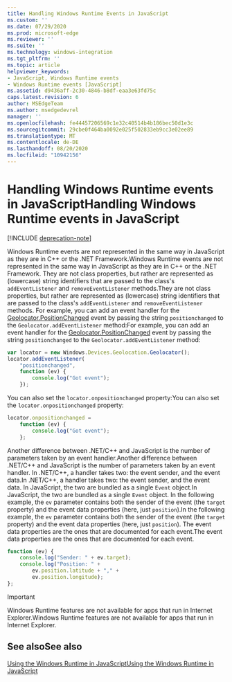 ```yaml
---
title: Handling Windows Runtime Events in JavaScript
ms.custom: ''
ms.date: 07/29/2020
ms.prod: microsoft-edge
ms.reviewer: ''
ms.suite: ''
ms.technology: windows-integration
ms.tgt_pltfrm: ''
ms.topic: article
helpviewer_keywords:
- JavaScript, Windows Runtime events
- Windows Runtime events [JavaScript]
ms.assetid: d9436aff-2c30-4846-b8df-eaa3e63fd75c
caps.latest.revision: 6
author: MSEdgeTeam
ms.author: msedgedevrel
manager: ''
ms.openlocfilehash: fe44457206569c1e32c40514b4b186bec50d1e3c
ms.sourcegitcommit: 29cbe0f464ba0092e025f502833eb9cc3e02ee89
ms.translationtype: MT
ms.contentlocale: de-DE
ms.lasthandoff: 08/20/2020
ms.locfileid: "10942156"
---
```

# <span data-ttu-id="c54c3-102">Handling Windows Runtime events in JavaScript</span><span class="sxs-lookup"><span data-stu-id="c54c3-102">Handling Windows Runtime events in JavaScript</span></span>  

[!INCLUDE [deprecation-note](../includes/legacy-edge-note.md)]  

<span data-ttu-id="c54c3-103">Windows Runtime events are not represented in the same way in JavaScript as they are in C++ or the .NET Framework.</span><span class="sxs-lookup"><span data-stu-id="c54c3-103">Windows Runtime events are not represented in the same way in JavaScript as they are in C++ or the .NET Framework.</span></span>  <span data-ttu-id="c54c3-104">They are not class properties, but rather are represented as \(lowercase\) string identifiers that are passed to the class's `addEventListener` and `removeEventListener` methods.</span><span class="sxs-lookup"><span data-stu-id="c54c3-104">They are not class properties, but rather are represented as \(lowercase\) string identifiers that are passed to the class's `addEventListener` and `removeEventListener` methods.</span></span>  <span data-ttu-id="c54c3-105">For example, you can add an event handler for the [Geolocator.PositionChanged][UwpWindowsGeolocationGeolocatorDevicesPositionChanged] event by passing the string `positionchanged` to the `Geolocator.addEventListener` method:</span><span class="sxs-lookup"><span data-stu-id="c54c3-105">For example, you can add an event handler for the [Geolocator.PositionChanged][UwpWindowsGeolocationGeolocatorDevicesPositionChanged] event by passing the string `positionchanged` to the `Geolocator.addEventListener` method:</span></span>  

```javascript  
var locator = new Windows.Devices.Geolocation.Geolocator();
locator.addEventListener(
    "positionchanged",
    function (ev) {
        console.log("Got event");
    });
```  

<span data-ttu-id="c54c3-106">You can also set the `locator.onpositionchanged` property:</span><span class="sxs-lookup"><span data-stu-id="c54c3-106">You can also set the `locator.onpositionchanged` property:</span></span>  

```javascript
locator.onpositionchanged =
    function (ev) {
        console.log("Got event");
    };
```  

<span data-ttu-id="c54c3-107">Another difference between .NET/C++ and JavaScript is the number of parameters taken by an event handler.</span><span class="sxs-lookup"><span data-stu-id="c54c3-107">Another difference between .NET/C++ and JavaScript is the number of parameters taken by an event handler.</span></span>  <span data-ttu-id="c54c3-108">In .NET/C++, a handler takes two:  the event sender, and the event data.</span><span class="sxs-lookup"><span data-stu-id="c54c3-108">In .NET/C++, a handler takes two:  the event sender, and the event data.</span></span>  <span data-ttu-id="c54c3-109">In JavaScript, the two are bundled as a single `Event` object.</span><span class="sxs-lookup"><span data-stu-id="c54c3-109">In JavaScript, the two are bundled as a single `Event` object.</span></span>  <span data-ttu-id="c54c3-110">In the following example, the `ev` parameter contains both the sender of the event \(the `target` property\) and the event data properties \(here, just `position`\).</span><span class="sxs-lookup"><span data-stu-id="c54c3-110">In the following example, the `ev` parameter contains both the sender of the event \(the `target` property\) and the event data properties \(here, just `position`\).</span></span>  <span data-ttu-id="c54c3-111">The event data properties are the ones that are documented for each event.</span><span class="sxs-lookup"><span data-stu-id="c54c3-111">The event data properties are the ones that are documented for each event.</span></span>  

```javascript
function (ev) {
    console.log("Sender: " + ev.target);
    console.log("Position: " +
        ev.position.latitude + "," +
        ev.position.longitude);
};
```  

> [!IMPORTANT]
> <span data-ttu-id="c54c3-112">Windows Runtime features are not available for apps that run in Internet Explorer.</span><span class="sxs-lookup"><span data-stu-id="c54c3-112">Windows Runtime features are not available for apps that run in Internet Explorer.</span></span>  

## <span data-ttu-id="c54c3-113">See also</span><span class="sxs-lookup"><span data-stu-id="c54c3-113">See also</span></span>  

[<span data-ttu-id="c54c3-114">Using the Windows Runtime in JavaScript</span><span class="sxs-lookup"><span data-stu-id="c54c3-114">Using the Windows Runtime in JavaScript</span></span>][WindowsRuntimeJavascript]  

 <!-- links -->  

[WindowsRuntimeJavascript]: ./using-the-windows-runtime-in-javascript.md "Using the Windows Runtime in JavaScript | Microsoft Docs"  

[UwpWindowsGeolocationGeolocatorDevicesPositionChanged]: /uwp/api/Windows.Devices.Geolocation.Geolocator#Windows_Devices_Geolocation_Geolocator_PositionChanged "Geolocator Class | Microsoft Docs"  

